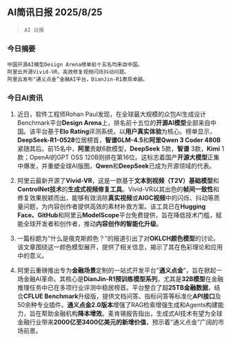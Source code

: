## AI简讯日报 2025/8/25

>  `AI 日报` 



### **今日摘要**

```
中国开源AI模型Design Arena榜单前十五名均来自中国。
阿里云开源Vivid-VR，高效修复视频闪烁抖动问题。
阿里云发布"通义点金”金融AI平台，DianJin-R1表现卓越。
```



### **今日AI资讯**

1.  近日，软件工程师Rohan Paul发现，在全球最大规模的众包AI生成设计Benchmark平台**Design Arena**上，排名前十五位的**开源AI模型**全部来自中国。该平台基于**Elo Rating**评测系统，以**用户真实体验**为核心。榜单显示，**DeepSeek-R1-0528**位居榜首，**智谱GLM-4.5**和**阿里Qwen 3 Coder 480B**紧随其后。前15名中，**阿里**贡献6款模型，**DeepSeek** 5款，**智谱** 3款，**Kimi** 1款；OpenAI的GPT OSS 120B则排在第16位。这标志着国产**开源大模型**正集中爆发，并重塑全球AI版图，**Qwen**和**DeepSeek**已成为开源领域的代表。

2.  阿里云最新开源了**Vivid-VR**，这是一款基于**文本到视频（T2V）基础模型**和**ControlNet技术**的**生成式视频修复工具**。Vivid-VR以其出色的**帧间一致性**和修复效果脱颖而出，能够有效消除**真实视频**或**AIGC视频**中的闪烁、抖动等质量问题，为内容创作者提供高效的素材补救方案。该工具已在**Hugging Face、GitHub**和阿里云**ModelScope**平台免费提供，旨在降低技术门槛，赋能全球开发者和创作者，推动**内容创作的智能化升级**。

3.  一篇标题为"什么是俄克斯颜色？”的报道引出了对**OKLCH颜色模型**的讨论。该文章围绕这一颜色模型展开，提供了相关信息，揭示了其在色彩理论和应用中的意义。

4.  阿里云重磅推出专为**金融场景**定制的一站式开发平台"**通义点金**”，旨在掀起一场金融AI革命。其核心是**DianJin-R1预训练模型系列**，尤其是**32B模型**在金融推理任务中已在多项行业评测中稳居榜首。平台整合了超**25TB金融数据**，结合**CFLUE Benchmark**升级版，提供文档问答、指标问答等标准化**API接口**及50余种专业插件。**通义点金2.0版本**增强了RAG检索增强生成和Agents构建能力，旨在帮助金融机构**降本增效**。麦肯锡报告指出，生成式AI技术有望为全球金融行业带来**2000亿至3400亿美元的新增价值**，预示着"通义点金”广阔的市场前景。